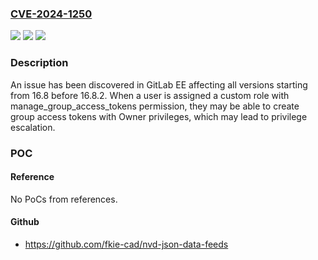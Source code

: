 ### [CVE-2024-1250](https://cve.mitre.org/cgi-bin/cvename.cgi?name=CVE-2024-1250)
![](https://img.shields.io/static/v1?label=Product&message=GitLab&color=blue)
![](https://img.shields.io/static/v1?label=Version&message=16.8%20&color=brightgreen)
![](https://img.shields.io/static/v1?label=Vulnerability&message=CWE-268%3A%20Privilege%20Chaining&color=brightgreen)

### Description

An issue has been discovered in GitLab EE affecting all versions starting from 16.8 before 16.8.2. When a user is assigned a custom role with manage_group_access_tokens permission, they may be able to create group access tokens with Owner privileges, which may lead to privilege escalation.

### POC

#### Reference
No PoCs from references.

#### Github
- https://github.com/fkie-cad/nvd-json-data-feeds

